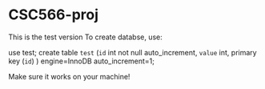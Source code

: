 # CSC566-proj
This is the test version
To create databse, use:

use test;
create table `test` (`id` int not null auto_increment, `value` int, primary key (`id`) )
engine=InnoDB auto_increment=1;

Make sure it works on your machine!
